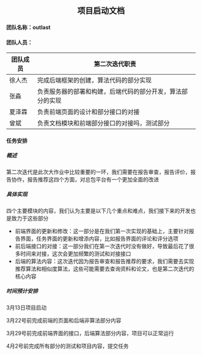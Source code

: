 <center>
  <h2>项目启动文档</h2>
</center>

#### 团队名称：outlast

#### 团队人员：

| 团队成员 | 第二次迭代职责                                             |
| -------- | ---------------------------------------------------------- |
| 徐人杰   | 完成后端框架的创建，算法代码的部分实现                     |
| 张淼     | 负责服务器的部署和构建，后端代码的部分开发，算法部分的实现 |
| 夏泽霖   | 负责前端页面的设计和部分接口的对接                         |
| 曾斌     | 负责文档模块和前端部分接口的对接吗，测试部分               |

#### 任务安排

##### 概述

第二次迭代是此次大作业中比较重要的一环，我们需要在报告审查，报告评价，报告协作，报告推荐这四个方面，对总包平台有一个更加全面的改进

##### 具体实现

四个主要模块的内容，我们认为主要是以下几个重点和难点，我们接下来的开发也是致力于这些部分

- 前端界面的更新和修改：这一部分是在我们第一次实现的基础上，主要针对报告界面，任务界面的更新和增添内容，比如报告界面的评论和评分选项
- 前后端接口的对接：这一部分我们在第一次迭代时没有做好，导致最后花了很多时间来对接，这次会更加频繁的测试和对接接口
- 后端的算法内容：这次迭代因为报告审查和报告推荐的要求，我们需要去实现推荐算法和相似度算法，这些可能需要去查询资料和论文，也是第二次迭代的核心内容



##### 时间预计安排

3月13日项目启动

3月22号前完成前端的页面和后端非算法部分内容

3月29号前完成前端界面的接口，后端算法部分内容，项目可以正常运行

4月2号前完成所有部分的测试和项目内容，提交任务
